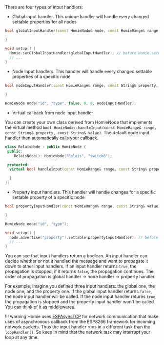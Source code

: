 There are four types of input handlers:

* Global input handler. This unique handler will handle every changed settable properties for all nodes

```c++
bool globalInputHandler(const HomieNode& node, const HomieRange& range, const String& property, const String& value) {

}

void setup() {
  Homie.setGlobalInputHandler(globalInputHandler); // before Homie.setup()
  // ...
}
```

* Node input handlers. This handler will handle every changed settable properties of a specific node

```c++
bool nodeInputHandler(const HomieRange& range, const String& property, const String& value) {

}

HomieNode node("id", "type", false, 0, 0, nodeInputHandler);
```

* Virtual callback from node input handler

You can create your own class derived from HomieNode that implements the virtual method `bool HomieNode::handleInput(const HomieRange& range, const String& property, const String& value)`. The default node input handler then automatically calls your callback.

```c++
class RelaisNode : public HomieNode {
 public:
	RelaisNode(): HomieNode("Relais", "switch8");

 protected:
  virtual bool handleInput(const HomieRange& range, const String& property, const String& value) {

  }
};
```

* Property input handlers. This handler will handle changes for a specific settable property of a specific node

```c++
bool propertyInputHandler(const HomieRange& range, const String& value) {

}

HomieNode node("id", "type");

void setup() {
  node.advertise("property").settable(propertyInputHandler); // before Homie.setup()
  // ...
}
```

You can see that input handlers return a boolean. An input handler can decide whether or not it handled the message and want to propagate it down to other input handlers. If an input handler returns `true`, the propagation is stopped, if it returns `false`, the propagation continues. The order of propagation is global handler → node handler → property handler.

For example, imagine you defined three input handlers: the global one, the node one, and the property one. If the global input handler returns `false`, the node input handler will be called. If the node input handler returns `true`, the propagation is stopped and the property input handler won't be called. You can think of it as middlewares.


!!! warning
    Homie uses [ESPAsyncTCP](https://github.com/me-no-dev/ESPAsyncTCP) for network communication that make uses of asynchronous callback from the ESP8266 framework for incoming network packets. Thus the input handler runs in a different task than the `loopHandler()`. So keep in mind that the network task may interrupt your loop at any time.
